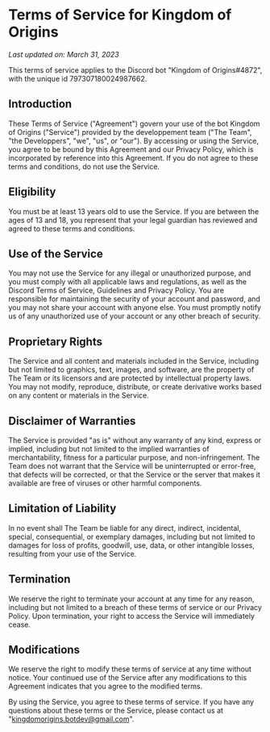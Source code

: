 # Terms of Service for Kingdom of Origins

*Last updated on: March 31, 2023*

This terms of service applies to the Discord bot "Kingdom of Origins#4872", with the unique id 797307180024987662. 

## Introduction

These Terms of Service ("Agreement") govern your use of the bot Kingdom of Origins ("Service") provided by the developpement team ("The Team", "the Developpers", "we", "us", or "our"). By accessing or using the Service, you agree to be bound by this Agreement and our Privacy Policy, which is incorporated by reference into this Agreement. If you do not agree to these terms and conditions, do not use the Service.

## Eligibility

You must be at least 13 years old to use the Service. If you are between the ages of 13 and 18, you represent that your legal guardian has reviewed and agreed to these terms and conditions.

## Use of the Service

You may not use the Service for any illegal or unauthorized purpose, and you must comply with all applicable laws and regulations, as well as the Discord Terms of Service, Guidelines and Privacy Policy. You are responsible for maintaining the security of your account and password, and you may not share your account with anyone else. You must promptly notify us of any unauthorized use of your account or any other breach of security.

## Proprietary Rights

The Service and all content and materials included in the Service, including but not limited to graphics, text, images, and software, are the property of The Team or its licensors and are protected by intellectual property laws. You may not modify, reproduce, distribute, or create derivative works based on any content or materials in the Service.

## Disclaimer of Warranties

The Service is provided "as is" without any warranty of any kind, express or implied, including but not limited to the implied warranties of merchantability, fitness for a particular purpose, and non-infringement. The Team does not warrant that the Service will be uninterrupted or error-free, that defects will be corrected, or that the Service or the server that makes it available are free of viruses or other harmful components.

## Limitation of Liability

In no event shall The Team be liable for any direct, indirect, incidental, special, consequential, or exemplary damages, including but not limited to damages for loss of profits, goodwill, use, data, or other intangible losses, resulting from your use of the Service.

## Termination

We reserve the right to terminate your account at any time for any reason, including but not limited to a breach of these terms of service or our Privacy Policy. Upon termination, your right to access the Service will immediately cease.

## Modifications

We reserve the right to modify these terms of service at any time without notice. Your continued use of the Service after any modifications to this Agreement indicates that you agree to the modified terms.


By using the Service, you agree to these terms of service. If you have any questions about these terms or the Service, please contact us at "kingdomorigins.botdev@gmail.com".
